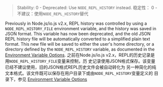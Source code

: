 <!-- YAML
added: v2.0.0
deprecated: v3.0.0
-->

> Stability: 0 - Deprecated: Use `NODE_REPL_HISTORY` instead.
> 稳定性： 0 - 不建议：使用`NODE_REPL_HISTORY`替代

Previously in Node.js/io.js v2.x, REPL history was controlled by using a
`NODE_REPL_HISTORY_FILE` environment variable, and the history was saved in JSON
format. This variable has now been deprecated, and the old JSON REPL history
file will be automatically converted to a simplified plain text format. This new
file will be saved to either the user's home directory, or a directory defined
by the `NODE_REPL_HISTORY` variable, as documented in the
[Environment Variable Options](#repl_environment_variable_options).
之前在Node.js/io.js v2.x，REPL的历史记录是用`NODE_REPL_HISTORY_FILE`变量来控制，历
史记录使用JSON格式保存。该变量已经不建议使用，旧的JSON格式REPL历史文件会被自动转化为
另一种简化的纯文本格式。该文件既可以保存在用户目录下或由`NODE_REPL_HISTORY`变量定义的
目录下，参见
[Environment Variable Options](#repl_environment_variable_options)
